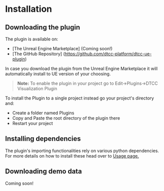 # Installation

## Downloading the plugin

The plugin is available on:
* [The Unreal Engine Marketplace] (Coming soon!)
* [The GitHub Repository] (https://github.com/dtcc-platform/dtcc-ue-plugin)

In case you download the plugin from the Unreal Engine Marketplace it will automatically install to UE version of your choosing.
> **Note:** To enable the plugin in your project go to Edit->Plugins->DTCC Visualization Plugin

To install the Plugin to a single project instead go your project's directory and:
* Create a folder named Plugins
* Copy and Paste the root directory of the plugin there
* Restart your project

## Installing dependencies

The plugin's importing functionalities rely on various python dependencies.
For more details on how to install these head over to [Usage page.](./doc/usage.md)

## Downloading demo data
Coming soon!